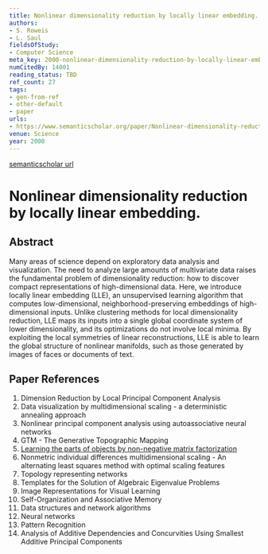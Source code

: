 ```yaml
---
title: Nonlinear dimensionality reduction by locally linear embedding.
authors:
- S. Roweis
- L. Saul
fieldsOfStudy:
- Computer Science
meta_key: 2000-nonlinear-dimensionality-reduction-by-locally-linear-embedding
numCitedBy: 14001
reading_status: TBD
ref_count: 27
tags:
- gen-from-ref
- other-default
- paper
urls:
- https://www.semanticscholar.org/paper/Nonlinear-dimensionality-reduction-by-locally-Roweis-Saul/afcd6da7637ddeef6715109aca248da7a24b1c65?sort=total-citations
venue: Science
year: 2000
---
```


[semanticscholar url](https://www.semanticscholar.org/paper/Nonlinear-dimensionality-reduction-by-locally-Roweis-Saul/afcd6da7637ddeef6715109aca248da7a24b1c65?sort=total-citations)

# Nonlinear dimensionality reduction by locally linear embedding.

## Abstract

Many areas of science depend on exploratory data analysis and visualization. The need to analyze large amounts of multivariate data raises the fundamental problem of dimensionality reduction: how to discover compact representations of high-dimensional data. Here, we introduce locally linear embedding (LLE), an unsupervised learning algorithm that computes low-dimensional, neighborhood-preserving embeddings of high-dimensional inputs. Unlike clustering methods for local dimensionality reduction, LLE maps its inputs into a single global coordinate system of lower dimensionality, and its optimizations do not involve local minima. By exploiting the local symmetries of linear reconstructions, LLE is able to learn the global structure of nonlinear manifolds, such as those generated by images of faces or documents of text.

## Paper References

1. Dimension Reduction by Local Principal Component Analysis
2. Data visualization by multidimensional scaling - a deterministic annealing approach
3. Nonlinear principal component analysis using autoassociative neural networks
4. GTM - The Generative Topographic Mapping
5. [Learning the parts of objects by non-negative matrix factorization](1999-learning-the-parts-of-objects-by-non-negative-matrix-factorization)
6. Nonmetric individual differences multidimensional scaling - An alternating least squares method with optimal scaling features
7. Topology representing networks
8. Templates for the Solution of Algebraic Eigenvalue Problems
9. Image Representations for Visual Learning
10. Self-Organization and Associative Memory
11. Data structures and network algorithms
12. Neural networks
13. Pattern Recognition
14. Analysis of Additive Dependencies and Concurvities Using Smallest Additive Principal Components
